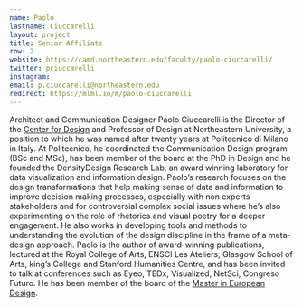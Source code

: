 ```yaml
---
name: Paolo
lastname: Ciuccarelli
layout: project
title: Senior Affiliate
row: 2
website: https://camd.northeastern.edu/faculty/paolo-ciuccarelli/
twitter: pciuccarelli
instagram:
email: p.ciuccarelli@northeastern.edu
redirect: https://mlml.io/m/paolo-ciuccarelli
---
```


Architect and Communication Designer Paolo Ciuccarelli is the Director of the [Center for Design](https://camd.northeastern.edu/center-for-design/) and Professor of Design at Northeastern University, a position to which he was named after twenty years at Politecnico di Milano in Italy. At Politecnico, he coordinated the Communication Design program (BSc and MSc), has been member of the board at the PhD in Design and he founded the DensityDesign Research Lab, an award winning laboratory for data visualization and information design. Paolo’s research focuses on the design transformations that help making sense of data and information to improve decision making processes, especially with non experts stakeholders and for controversial complex social issues where he’s also experimenting on the role of rhetorics and visual poetry for a deeper engagement. He also works in developing tools and methods to understanding the evolution of the design discipline in the frame of a meta-design approach. Paolo is the author of award-winning publications, lectured at the Royal College of Arts, ENSCI Les Ateliers, Glasgow School of Arts, king’s College and Stanford Humanities Centre, and has been invited to talk at conferences such as Eyeo, TEDx, Visualized, NetSci, Congreso Futuro. He has been member of the board of the [Master in European Design](http://www.masterofeuropeandesign.com/).

